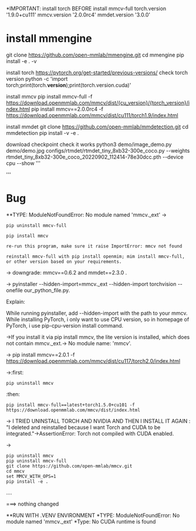 *IMPORTANT: install torch BEFORE install mmcv-full
torch.version
'1.9.0+cu111'
mmcv.version
'2.0.0rc4'
mmdet.version
'3.0.0'

# install mmengine
git clone https://github.com/open-mmlab/mmengine.git
cd mmengine
pip install -e . -v

install torch https://pytorch.org/get-started/previous-versions/ 
check torch version
python -c 'import torch;print(torch.__version__);print(torch.version.cuda)'

install mmcv 
pip install mmcv-full -f https://download.openmmlab.com/mmcv/dist/{cu_version}/{torch_version}/index.html
pip install mmcv==2.0.0rc4 -f https://download.openmmlab.com/mmcv/dist/cu111/torch1.9/index.html

install mmdet
git clone https://github.com/open-mmlab/mmdetection.git
cd mmdetection
pip install -v -e .

download checkpoint 
check it works
 python3 demo/image_demo.py demo/demo.jpg configs/rtmdet/rtmdet_tiny_8xb32-300e_coco.py --weights rtmdet_tiny_8xb32-300e_coco_20220902_112414-78e30dcc.pth --device cpu --show
'''


'''
# Bug
**TYPE: ModuleNotFoundError: No module named 'mmcv._ext'
->  

    pip uninstall mmcv-full
    
    pip install mmcv
    
    re-run this program, make sure it raise ImportError: mmcv not found
    
    reinstall mmcv-full with pip install openmim; mim install mmcv-full, or other version based on your requirements.
    
-> downgrade: mmcv==0.6.2 and mmdet==2.3.0 .

-> pyinstaller --hidden-import=mmcv._ext --hidden-import torchvision --onefile our_python_file.py.

Explain:

  While running pyinstaller, add --hidden-import with the path to your mmcv.
  While installing PyTorch, i only want to use CPU version, so in homepage of PyTorch, i use pip-cpu-version install command.

->If you install it via pip install mmcv, the lite version is installed, which does not contain mmcv._ext.-> No module name: 'mmcv'.

-> pip install mmcv==2.0.1 -f https://download.openmmlab.com/mmcv/dist/cu117/torch2.0/index.html

->:first: 

    pip uninstall mmcv
:then: 

    pip install mmcv-full==latest+torch1.5.0+cu101 -f https://download.openmmlab.com/mmcv/dist/index.html
-> I TRIED UNINSTALL TORCH AND NVIDIA AND THEN I INSTALL IT AGAIN : "I deleted and reinstalled because I want Torch and CUDA to be integrated."->AssertionError: Torch not compiled with CUDA enabled.

-> 
     
    pip uninstall mmcv
    pip uninstall mmcv-full
    git clone https://github.com/open-mmlab/mmcv.git
    cd mmcv
    set MMCV_WITH_OPS=1
    pip install -e .


....

===> nothing changed


**RUN WITH .VENV ENVIRONMENT
*TYPE: ModuleNotFoundError: No module named 'mmcv._ext'
*Type: No CUDA runtime is found


